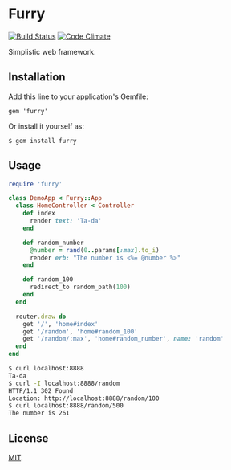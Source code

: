 # Furry

[![Build Status](https://travis-ci.org/goshakkk/furry.png?branch=master)](https://travis-ci.org/goshakkk/furry)
[![Code Climate](https://codeclimate.com/github/goshakkk/furry.png)](https://codeclimate.com/github/goshakkk/furry)

Simplistic web framework.

## Installation

Add this line to your application's Gemfile:

    gem 'furry'

Or install it yourself as:

    $ gem install furry

## Usage

```ruby
require 'furry'

class DemoApp < Furry::App
  class HomeController < Controller
    def index
      render text: 'Ta-da'
    end

    def random_number
      @number = rand(0..params[:max].to_i)
      render erb: "The number is <%= @number %>"
    end

    def random_100
      redirect_to random_path(100)
    end
  end

  router.draw do
    get '/', 'home#index'
    get '/random', 'home#random_100'
    get '/random/:max', 'home#random_number', name: 'random'
  end
end
```

```bash
$ curl localhost:8888
Ta-da
$ curl -I localhost:8888/random
HTTP/1.1 302 Found
Location: http://localhost:8888/random/100
$ curl localhost:8888/random/500
The number is 261
```

## License

[MIT](LICENSE).
